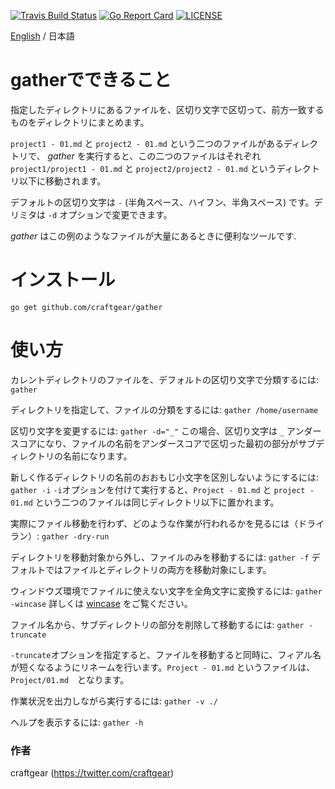 [![Travis Build Status](https://travis-ci.org/craftgear/gather.svg?branch=master)](https://travis-ci.org/craftgear/gather)
[![Go Report Card](https://goreportcard.com/badge/github.com/craftgear/gather)](https://goreportcard.com/report/github.com/craftgear/gather)
[![LICENSE](https://img.shields.io/badge/license-MIT-blue.svg)](LICENSE)
<!--[![GoDoc](https://godoc.org/github.com/craftgear/gather?status.svg)](https://godoc.org/github.com/craftgear/gather)-->

[English](https://github.com/craftgear/gather/blob/master/README.md) / 日本語

# gatherでできること

指定したディレクトリにあるファイルを、区切り文字で区切って、前方一致するものをディレクトリにまとめます。

`project1 - 01.md` と `project2 - 01.md` という二つのファイルがあるディレクトリで、 *gather* を実行すると、この二つのファイルはそれぞれ `project1/project1 - 01.md` と `project2/project2 - 01.md` というディレクトリ以下に移動されます。

デフォルトの区切り文字は ` - ` (半角スペース、ハイフン、半角スペース) です。デリミタは `-d` オプションで変更できます。

*gather* はこの例のようなファイルが大量にあるときに便利なツールです.

# インストール

``go get github.com/craftgear/gather``

# 使い方

カレントディレクトリのファイルを、デフォルトの区切り文字で分類するには:
``gather``

ディレクトリを指定して、ファイルの分類をするには:
``gather /home/username``

区切り文字を変更するには:
``gather -d="_"``
この場合、区切り文字は `_` アンダースコアになり、ファイルの名前をアンダースコアで区切った最初の部分がサブディレクトリの名前になります。

新しく作るディレクトリの名前のおおもじ小文字を区別しないようにするには:
``gather -i``
`-i`オプションを付けて実行すると、`Project - 01.md` と `project - 01.md` という二つのファイルは同じディレクトリ以下に置かれます。

実際にファイル移動を行わず、どのような作業が行われるかを見るには（ドライラン）:
``gather -dry-run``

ディレクトリを移動対象から外し、ファイルのみを移動するには:
``gather -f``
デフォルトではファイルとディレクトリの両方を移動対象にします。

ウィンドウズ環境でファイルに使えない文字を全角文字に変換するには:
``gather -wincase``
詳しくは [wincase](https://github.com/craftgear/wincase) をご覧ください。

ファイル名から、サブディレクトリの部分を削除して移動するには:
``gather -truncate``

`-truncate`オプションを指定すると、ファイルを移動すると同時に、フィアル名が短くなるようにリネームを行います。`Project - 01.md` というファイルは、 `Project/01.md`　となります。

作業状況を出力しながら実行するには:
``gather -v ./``

ヘルプを表示するには:
``gather -h``

### 作者
craftgear (https://twitter.com/craftgear)


